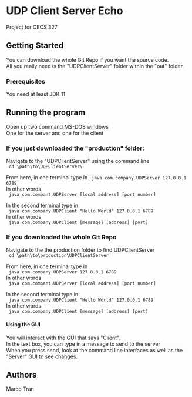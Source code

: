 # UDP Client Server Echo

Project for CECS 327

## Getting Started

You can download the whole Git Repo if you want the source code.  
All you really need is the "UDPClientServer" folder within the "out" folder.  

### Prerequisites

You need at least JDK 11  

## Running the program

Open up two command MS-DOS windows  
One for the server and one for the client  

### If you just downloaded the "production" folder:  
Navigate to the "UDPClientServer" using the command line  
``` cd \path\to\UDPClientServer\```

From here, in one terminal type in 
``` java com.company.UDPServer 127.0.0.1 6789```  
In other words  
``` java com.compant.UDPServer [local address] [port number]```  

In the second terminal type in  
``` java com.company.UDPClient "Hello World" 127.0.0.1 6789```  
In other words  
``` java com.company.UDPClient [message] [address] [port]```  

### If you downloaded the whole Git Repo

Navigate to the the production folder to find UDPClientServer  
``` cd \path\to\production\UDPClientServer```  

From here, in one terminal type in  
``` java com.company.UDPServer 127.0.0.1 6789```  
In other words  
``` java com.compant.UDPServer [local address] [port number]```  

In the second terminal type in  
``` java com.company.UDPClient "Hello World" 127.0.0.1 6789```  
In other words  
``` java com.company.UDPClient [message] [address] [port]```  

#### Using the GUI
You will interact with the GUI that says "Client".  
In the text box, you can type in a message to send to the server  
When you press send, look at the command line interfaces as well as the "Server" GUI to see changes.  

## Authors

Marco Tran  

